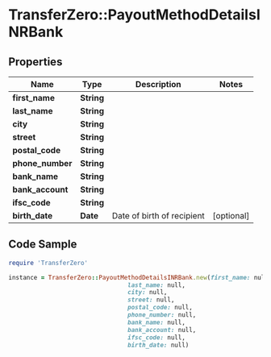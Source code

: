 # TransferZero::PayoutMethodDetailsINRBank

## Properties

Name | Type | Description | Notes
------------ | ------------- | ------------- | -------------
**first_name** | **String** |  | 
**last_name** | **String** |  | 
**city** | **String** |  | 
**street** | **String** |  | 
**postal_code** | **String** |  | 
**phone_number** | **String** |  | 
**bank_name** | **String** |  | 
**bank_account** | **String** |  | 
**ifsc_code** | **String** |  | 
**birth_date** | **Date** | Date of birth of recipient | [optional] 

## Code Sample

```ruby
require 'TransferZero'

instance = TransferZero::PayoutMethodDetailsINRBank.new(first_name: null,
                                 last_name: null,
                                 city: null,
                                 street: null,
                                 postal_code: null,
                                 phone_number: null,
                                 bank_name: null,
                                 bank_account: null,
                                 ifsc_code: null,
                                 birth_date: null)
```


